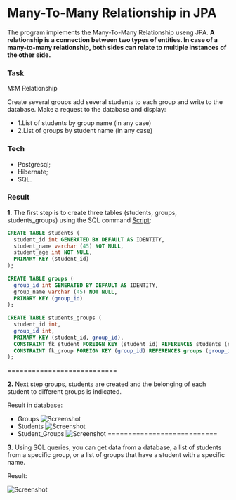 # Many-To-Many Relationship in JPA

The program implements the Many-To-Many Relationship useng JPA. **A relationship is a connection between two types of entities. In case of a many-to-many relationship, both sides can relate to multiple instances of the other side.**

### Task

M:M Relationship

Create several groups add several students to each group and write to the database. Make a request to the database and display:

- 1.List of students by group name (in any case) 
- 2.List of groups by student name (in any case)

### Tech

* Postgresql;
* Hibernate;
* SQL.

### Result

**1.** The first step is to create three tables (students, groups, students_groups) using the SQL command [Script](https://github.com/bbogdasha/postgresqlManyToMany/blob/master/Script.sql):

```sql
CREATE TABLE students (
  student_id int GENERATED BY DEFAULT AS IDENTITY,
  student_name varchar (45) NOT NULL,
  student_age int NOT NULL,
  PRIMARY KEY (student_id)
); 
 
CREATE TABLE groups (
  group_id int GENERATED BY DEFAULT AS IDENTITY,
  group_name varchar (45) NOT NULL,
  PRIMARY KEY (group_id)
);
 
CREATE TABLE students_groups (
  student_id int,
  group_id int,
  PRIMARY KEY (student_id, group_id),
  CONSTRAINT fk_student FOREIGN KEY (student_id) REFERENCES students (student_id),
  CONSTRAINT fk_group FOREIGN KEY (group_id) REFERENCES groups (group_id)
);
```
===========================

**2.** Next step groups, students are created and the belonging of each student to different groups is indicated.

Result in database:
- Groups
![Screenshot](https://github.com/bbogdasha/postgresqlManyToMany/blob/master/screenshots/Screenshot_1.jpg)
- Students
![Screenshot](https://github.com/bbogdasha/postgresqlManyToMany/blob/master/screenshots/Screenshot_2.jpg)
- Student_Groups
![Screenshot](https://github.com/bbogdasha/postgresqlManyToMany/blob/master/screenshots/Screenshot_3.jpg)
===========================

**3.** Using SQL queries, you can get data from a database, a list of students from a specific group, or a list of groups that have a student with a specific name.

Result: 

![Screenshot](https://github.com/bbogdasha/postgresqlManyToMany/blob/master/screenshots/Screenshot_4.jpg)

